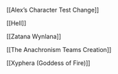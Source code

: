 [[Alex’s Character Test Change]]

[[Hell]]

[[Zatana Wynlana]]

[[The Anachronism Teams Creation]]


[[Xyphera (Goddess of Fire)]]

